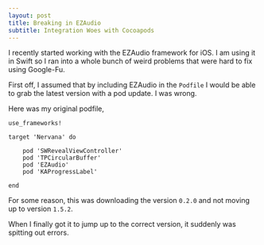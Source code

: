 ```yaml
---
layout: post
title: Breaking in EZAudio
subtitle: Integration Woes with Cocoapods
---
```


I recently started working with the EZAudio framework for iOS. I am using it in Swift so I ran into a whole bunch of weird problems that were hard to fix using Google-Fu.

First off, I assumed that by including EZAudio in the `Podfile` I would be able to grab the latest version with a pod update. I was wrong.  

Here was my original podfile,

```# platform :ios, '8.0'
use_frameworks!

target 'Nervana' do
	
	pod 'SWRevealViewController'
	pod 'TPCircularBuffer'
	pod 'EZAudio'
	pod 'KAProgressLabel'
	
end
```

For some reason, this was downloading the version `0.2.0` and not moving up to version `1.5.2`.

When I finally got it to jump up to the correct version, it suddenly was spitting out errors.